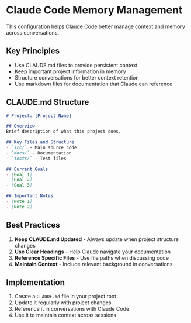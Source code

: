 # Claude Code Memory Management

This configuration helps Claude Code better manage context and memory across conversations.

## Key Principles

- Use CLAUDE.md files to provide persistent context
- Keep important project information in memory
- Structure conversations for better context retention
- Use markdown files for documentation that Claude can reference

## CLAUDE.md Structure

```markdown
# Project: [Project Name]

## Overview
Brief description of what this project does.

## Key Files and Structure
- `src/` - Main source code
- `docs/` - Documentation
- `tests/` - Test files

## Current Goals
- [Goal 1]
- [Goal 2]
- [Goal 3]

## Important Notes
- [Note 1]
- [Note 2]
```

## Best Practices

1. **Keep CLAUDE.md Updated** - Always update when project structure changes
2. **Use Clear Headings** - Help Claude navigate your documentation
3. **Reference Specific Files** - Use file paths when discussing code
4. **Maintain Context** - Include relevant background in conversations

## Implementation

1. Create a `CLAUDE.md` file in your project root
2. Update it regularly with project changes
3. Reference it in conversations with Claude Code
4. Use it to maintain context across sessions